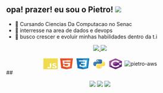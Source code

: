 ## <h2> opa! prazer! eu sou o Pietro!  <img src="https://github.com/abdoachhoubi/abdoachhoubi/blob/main/gifs/Hi.gif" width="30"></h2>
</h2>

- 🔭 Cursando Ciencias Da Computacao no Senac
- 🌱 interresse na area de dados e devops
- 🤔 busco crescer e evoluir minhas habilidades dentro da t.i

<div align="center">
  <a href="https://github.com/pietromaimone">
    <img height="180em" src="https://github-readme-stats.vercel.app/api/top-langs/?username=pietromaimone&layout=compact&langs_count=7&theme=dracula"/>
    <img height="180em" src="https://github-readme-stats.vercel.app/api?username=pietromaimone&show_icons=true&theme=dracula&include_all_commits=false&count_private=true"/>
  </a>
</div>
<div align="center">
  <div style="display: inline_block"><br>
  <img align="center" alt="pietro-Js" height="30" width="40" src="https://raw.githubusercontent.com/devicons/devicon/master/icons/javascript/javascript-plain.svg">
  <img align="center" alt="pietro-HTML" height="30" width="40" src="https://raw.githubusercontent.com/devicons/devicon/master/icons/html5/html5-original.svg">
  <img align="center" alt="pietro-CSS" height="30" width="40" src="https://raw.githubusercontent.com/devicons/devicon/master/icons/css3/css3-original.svg">
  <img align="center" alt="pietro-Python" height="30" width="40" src="https://raw.githubusercontent.com/devicons/devicon/master/icons/python/python-original.svg">
  <img align="center" alt="pietro-Csharp" height="30" width="40" src="https://raw.githubusercontent.com/devicons/devicon/master/icons/csharp/csharp-original.svg">
 <img align="center" alt="pietro-aws" height="30" width="40" src="https://cdn.jsdelivr.net/gh/devicons/devicon@latest/icons/amazonwebservices/amazonwebservices-original-wordmark.svg" />
</div>
  </div>
  ##
 
<div align="center">
<div> 

  <a href="https://instagram.com/pietro_my" target="_blank"><img src="https://img.shields.io/badge/-Instagram-%23E4405F?style=for-the-badge&logo=instagram&logoColor=white" target="_blank"></a>
  <a href = "mailto:pietromaimonedealmeida@gmail.com"><img src="https://img.shields.io/badge/-Gmail-%23333?style=for-the-badge&logo=gmail&logoColor=white" target="_blank"></a>
  <a href="https://www.linkedin.com/in/pietro-maimone-051774213" target="_blank"><img src="https://img.shields.io/badge/-LinkedIn-%230077B5?style=for-the-badge&logo=linkedin&logoColor=white" target="_blank"></a> 
  
</div>
</div>
